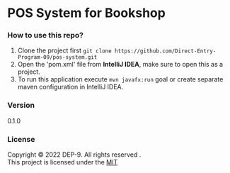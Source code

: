 # POS System for Bookshop

### How to use this repo?
 1. Clone the project first `git clone https://github.com/Direct-Entry-Program-09/pos-system.git`
 2. Open the 'pom.xml' file from **IntelliJ IDEA**, make sure to open this as a project.
 3. To run this application execute `mvn javafx:run` goal or create separate maven configuration in IntelliJ IDEA.

### Version
0.1.0

### License
Copyright &copy; 2022 DEP-9. All rights reserved .<br>
This project is licensed under the [MIT](LICENSE.txt)
